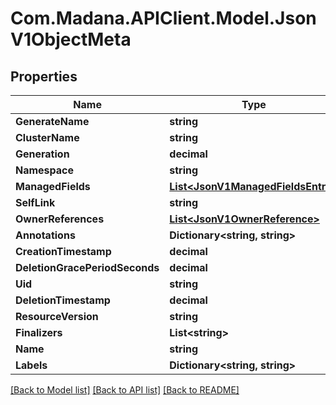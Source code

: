 
# Com.Madana.APIClient.Model.JsonV1ObjectMeta

## Properties

Name | Type | Description | Notes
------------ | ------------- | ------------- | -------------
**GenerateName** | **string** |  | [optional] 
**ClusterName** | **string** |  | [optional] 
**Generation** | **decimal** |  | [optional] 
**Namespace** | **string** |  | [optional] 
**ManagedFields** | [**List&lt;JsonV1ManagedFieldsEntry&gt;**](JsonV1ManagedFieldsEntry.md) |  | [optional] 
**SelfLink** | **string** |  | [optional] 
**OwnerReferences** | [**List&lt;JsonV1OwnerReference&gt;**](JsonV1OwnerReference.md) |  | [optional] 
**Annotations** | **Dictionary&lt;string, string&gt;** |  | [optional] 
**CreationTimestamp** | **decimal** |  | [optional] 
**DeletionGracePeriodSeconds** | **decimal** |  | [optional] 
**Uid** | **string** |  | [optional] 
**DeletionTimestamp** | **decimal** |  | [optional] 
**ResourceVersion** | **string** |  | [optional] 
**Finalizers** | **List&lt;string&gt;** |  | [optional] 
**Name** | **string** |  | [optional] 
**Labels** | **Dictionary&lt;string, string&gt;** |  | [optional] 

[[Back to Model list]](../README.md#documentation-for-models)
[[Back to API list]](../README.md#documentation-for-api-endpoints)
[[Back to README]](../README.md)

